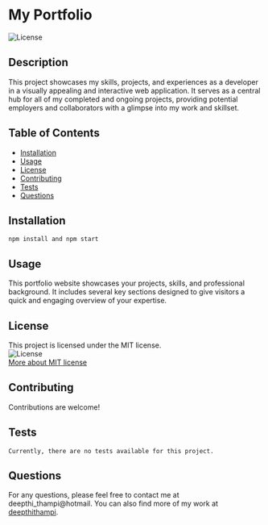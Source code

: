 # My Portfolio
![License](https://img.shields.io/badge/License-MIT-blue)
    
## Description
This project showcases my skills, projects, and experiences as a developer in a visually appealing and interactive web application. It serves as a central hub for all of my completed and ongoing projects, providing potential employers and collaborators with a glimpse into my work and skillset.
    
## Table of Contents
- [Installation](#installation)
- [Usage](#usage)
- [License](#license)
- [Contributing](#contributing)
- [Tests](#tests)
- [Questions](#questions)
    
## Installation
```
npm install and npm start 
```
   
## Usage
This portfolio website showcases your projects, skills, and professional background. It includes several key sections designed to give visitors a quick and engaging overview of your expertise.
    

## License
This project is licensed under the MIT license.  
![License](https://img.shields.io/badge/License-MIT-blue)  
[More about MIT license](https://choosealicense.com/licenses/mit/)
    
    
## Contributing
Contributions are welcome!
    
## Tests
```
Currently, there are no tests available for this project.
```
    
## Questions
For any questions, please feel free to contact me at deepthi_thampi@hotmail. 
You can also find more of my work at [deepthithampi](https://github.com/deepthithampi).



